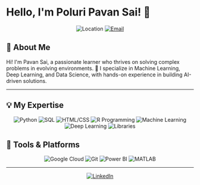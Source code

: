 # Hello, I'm Poluri Pavan Sai! 👋

<p align="center">
  <img src="https://img.shields.io/badge/Location-Florida%2C%20USA-blue?style=for-the-badge&logo=google-maps" alt="Location">
  <a href="mailto:ppoluri2024@fau.edu"><img src="https://img.shields.io/badge/Email-Contact%20Me-red?style=for-the-badge&logo=gmail" alt="Email"></a>
</p>

## 🚀 About Me
Hi! I'm Pavan Sai, a passionate learner who thrives on solving complex problems in evolving environments. 🌟 I specialize in Machine Learning, Deep Learning, and Data Science, with hands-on experience in building AI-driven solutions.

---

## 💡 My Expertise
<p align="center">
  <img src="https://img.shields.io/badge/Python-★★★★☆-yellow?style=for-the-badge&logo=python" alt="Python">
  <img src="https://img.shields.io/badge/SQL-★★★★☆-blue?style=for-the-badge&logo=mysql" alt="SQL">
  <img src="https://img.shields.io/badge/HTML%2FCSS-★★★★☆-orange?style=for-the-badge&logo=html5" alt="HTML/CSS">
  <img src="https://img.shields.io/badge/R%20Programming-★★★★☆-blue?style=for-the-badge&logo=r" alt="R Programming">
  <img src="https://img.shields.io/badge/Machine%20Learning-★★★★☆-green?style=for-the-badge&logo=scikit-learn" alt="Machine Learning">
  <img src="https://img.shields.io/badge/Deep%20Learning-★★★★☆-purple?style=for-the-badge&logo=tensorflow" alt="Deep Learning">
  <img src="https://img.shields.io/badge/Libraries-★★★★☆-red?style=for-the-badge" alt="Libraries">
</p>

## 🔧 Tools & Platforms
<p align="center">
  <img src="https://img.shields.io/badge/Google%20Cloud-★★★☆☆-blue?style=for-the-badge&logo=google-cloud" alt="Google Cloud">
  <img src="https://img.shields.io/badge/Git-★★★★☆-orange?style=for-the-badge&logo=git" alt="Git">
  <img src="https://img.shields.io/badge/Power%20BI-★★★☆☆-yellow?style=for-the-badge&logo=power-bi" alt="Power BI">
  <img src="https://img.shields.io/badge/MATLAB-★★★★☆-green?style=for-the-badge&logo=matlab" alt="MATLAB">
</p>

---



<p align="center">
  <a href="https://www.linkedin.com/in/pavan--sai--/"><img src="https://img.shields.io/badge/LinkedIn-Connect-blue?style=for-the-badge&logo=linkedin" alt="LinkedIn"></a>
</p>
